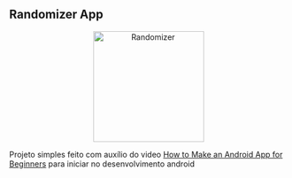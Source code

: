 ## Randomizer App

<span align="center">
  <p>
    <img src="https://user-images.githubusercontent.com/41977137/78457116-56a78f00-767e-11ea-85c7-adee0f1f6590.jpg
" alt="Randomizer" width="200">
  </p>
</span>


Projeto simples feito com auxílio do video [How to Make an Android App for Beginners](https://www.youtube.com/watch?v=46aK7w7rUkY) para iniciar no desenvolvimento android
